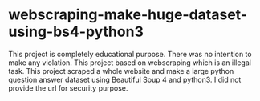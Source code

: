 # webscraping-make-huge-dataset-using-bs4-python3
This project is completely educational purpose. There was no intention to make any violation. This project based on webscraping which is an illegal task. This project scraped a whole website and make a large python question answer dataset using Beautiful Soup 4 and python3. I did not provide the url for security purpose.
